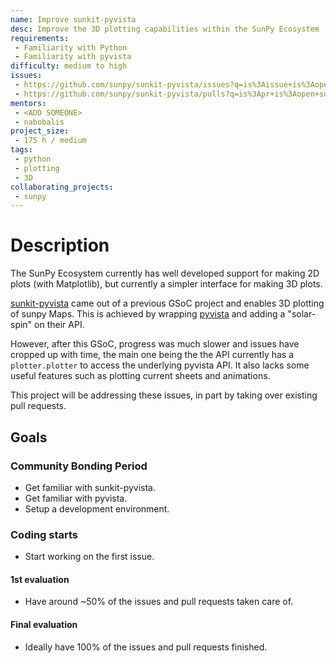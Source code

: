 ```yaml
---
name: Improve sunkit-pyvista
desc: Improve the 3D plotting capabilities within the SunPy Ecosystem
requirements:
 - Familiarity with Python
 - Familiarity with pyvista
difficulty: medium to high
issues:
 - https://github.com/sunpy/sunkit-pyvista/issues?q=is%3Aissue+is%3Aopen+sort%3Aupdated-desc
 - https://github.com/sunpy/sunkit-pyvista/pulls?q=is%3Apr+is%3Aopen+sort%3Aupdated-desc
mentors:
 - <ADD SOMEONE>
 - nabobalis
project_size:
 - 175 h / medium
tags:
 - python
 - plotting
 - 3D
collaborating_projects:
 - sunpy
---
```


# Description

The SunPy Ecosystem currently has well developed support for making 2D plots (with Matplotlib), but currently a simpler interface for making 3D plots.

[sunkit-pyvista](https://github.com/sunpy/sunkit-pyvista) came out of a previous GSoC project and enables  3D plotting of sunpy Maps.
This is achieved by wrapping [pyvista](https://github.com/pyvista/pyvista) and adding a "solar-spin"  on their API.

However, after this GSoC, progress was much slower and issues have cropped up with time, the main one being the the API currently has a `plotter.plotter` to access the underlying pyvista API.
It also lacks some useful features such as plotting current sheets and animations.

This project will be addressing these issues, in part by taking over existing pull requests.

## Goals

### Community Bonding Period

* Get familiar with sunkit-pyvista.
* Get familiar with pyvista.
* Setup a development environment.

### Coding starts

* Start working on the first issue.

#### 1st evaluation

* Have around ~50% of the issues and pull requests taken care of.

#### Final evaluation

* Ideally have 100% of the issues and pull requests finished.

